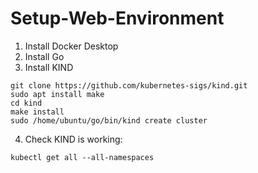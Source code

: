 # Setup-Web-Environment
1. Install Docker Desktop
2. Install Go
3. Install KIND
```
git clone https://github.com/kubernetes-sigs/kind.git
sudo apt install make
cd kind
make install
sudo /home/ubuntu/go/bin/kind create cluster
```
4. Check KIND is working:
```
kubectl get all --all-namespaces
```
